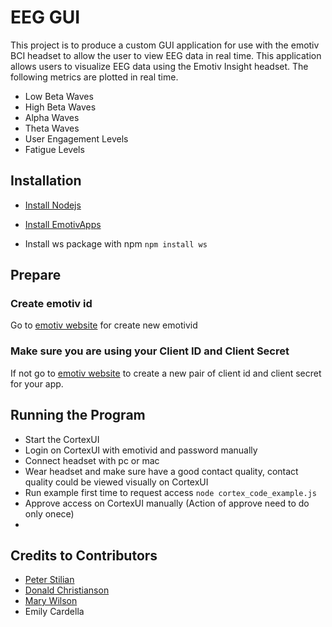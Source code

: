 # EEG GUI
This project is to produce a custom GUI application for use with the emotiv BCI headset to allow the user to view EEG data in real time. This application allows users to visualize EEG data using the Emotiv Insight headset. The following metrics are plotted in real time. 

* Low Beta Waves
* High Beta Waves
* Alpha Waves
* Theta Waves
* User Engagement Levels
* Fatigue Levels

## Installation 
* [Install Nodejs](https://nodejs.org/en/)

* [Install EmotivApps](https://emotiv.com)

* Install ws package with npm ```npm install ws```

## Prepare
### Create emotiv id
Go to [emotiv website](https://emotiv.com) for create new emotivid

### Make sure you are using your Client ID and Client Secret
If not go to [emotiv website](https://emotiv.com) to create a new pair of client id and client secret for your app.

## Running the Program
* Start the CortexUI
* Login on CortexUI with emotivid and password manually
* Connect headset with pc or mac
* Wear headset and make sure have a good contact quality, contact quality could be viewed visually on CortexUI
* Run example first time to request access ```node cortex_code_example.js```
* Approve access on CortexUI manually (Action of approve need to do only onece)
*

## Credits to Contributors
* [Peter Stilian](https://github.com/pstilian)
* [Donald Christianson](https://github.com/Donaldc354)
* [Mary Wilson](https://github.com/mwilson18)
* Emily Cardella
